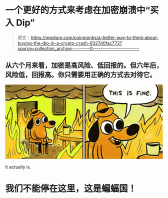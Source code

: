 # 一个更好的方式来考虑在加密崩溃中“买入 Dip”

> 原文：<https://medium.com/coinmonks/a-better-way-to-think-about-buying-the-dip-in-a-crypto-crash-9327d0fac772?source=collection_archive---------0----------------------->

## 从六个月来看，加密是高风险、低回报的。但六年后，风险低，回报高。你只需要用正确的方式去对待它。

![](img/c6310e5b4dd6e7ce2bdecf5b54aff66c.png)

It actually is.

# 我们不能停在这里，这是蝙蝠国！
